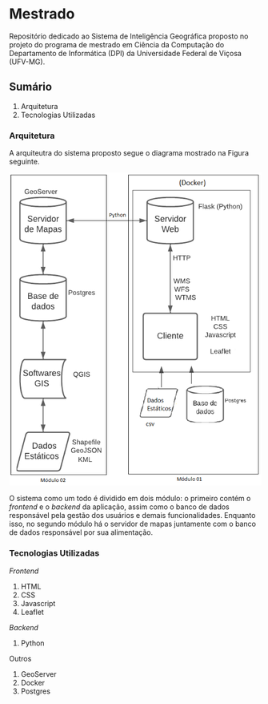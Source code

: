 <h1>Mestrado</h1>
<p>Repositório dedicado ao Sistema de Inteligência Geográfica proposto no projeto do programa de mestrado em Ciência da Computação do Departamento de Informática (DPI) da Universidade Federal de Viçosa (UFV-MG).</p>

<h2>Sumário</h2>
<ol>
  <li>Arquitetura</li>
  <li>Tecnologias Utilizadas</li>
</ol>


<h3>Arquitetura</h3>
<p>A arquiteutra do sistema proposto segue o diagrama mostrado na Figura seguinte.</p>
<img src="./imagens-gerais/arquitetura-geral-docker-publico.png">
<p>O sistema como um todo é dividido em dois módulo: o primeiro contém o <i>frontend</i> e o <i>backend</i> da aplicação, assim como o banco de dados responsável pela gestão dos usuários e demais funcionalidades. Enquanto isso, no segundo módulo há o servidor de mapas juntamente com o banco de dados responsável por sua alimentação.</p>

<h3>Tecnologias Utilizadas</h3>
<p><i>Frontend</i></p>
<ol>
  <li>HTML</li>
  <li>CSS</li>
  <li>Javascript</li>
  <li>Leaflet</li>
</ol>
<p><i>Backend</i></p>
<ol>
  <li>Python</li>
</ol>
<p>Outros</p>
<ol>
  <li>GeoServer</li>
  <li>Docker</li>
  <li>Postgres</li>
</ol>